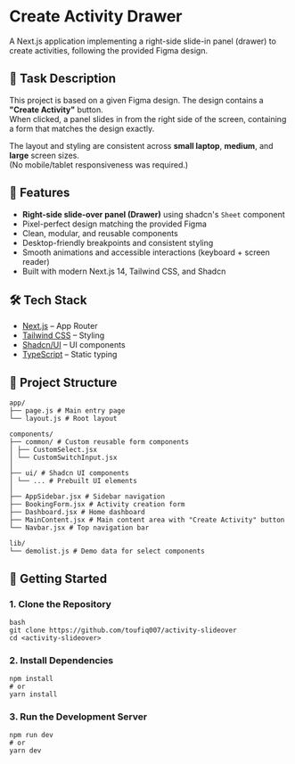 # Create Activity Drawer

A Next.js application implementing a right-side slide-in panel (drawer) to create activities, following the provided Figma design.

## 📌 Task Description

This project is based on a given Figma design. The design contains a **"Create Activity"** button.  
When clicked, a panel slides in from the right side of the screen, containing a form that matches the design exactly.

The layout and styling are consistent across **small laptop**, **medium**, and **large** screen sizes.  
(No mobile/tablet responsiveness was required.)

## 🎯 Features

- **Right-side slide-over panel (Drawer)** using shadcn's `Sheet` component
- Pixel-perfect design matching the provided Figma
- Clean, modular, and reusable components
- Desktop-friendly breakpoints and consistent styling
- Smooth animations and accessible interactions (keyboard + screen reader)
- Built with modern Next.js 14, Tailwind CSS, and Shadcn

## 🛠 Tech Stack

- [Next.js](https://nextjs.org/) – App Router
- [Tailwind CSS](https://tailwindcss.com/) – Styling
- [Shadcn/UI](https://ui.shadcn.com/) – UI components
- [TypeScript](https://www.typescriptlang.org/) – Static typing

## 📂 Project Structure

```
app/
├── page.js # Main entry page
└── layout.js # Root layout

components/
├── common/ # Custom reusable form components
│ ├── CustomSelect.jsx
│ └── CustomSwitchInput.jsx
│
├── ui/ # Shadcn UI components
│ └── ... # Prebuilt UI elements
│
├── AppSidebar.jsx # Sidebar navigation
├── BookingForm.jsx # Activity creation form
├── Dashboard.jsx # Home dashboard
├── MainContent.jsx # Main content area with "Create Activity" button
└── Navbar.jsx # Top navigation bar

lib/
└── demolist.js # Demo data for select components
```

## 🚀 Getting Started

### 1. Clone the Repository

```
bash
git clone https://github.com/toufiq007/activity-slideover
cd <activity-slideover>
```

### 2. Install Dependencies

```
npm install
# or
yarn install
```

### 3. Run the Development Server

```
npm run dev
# or
yarn dev
```

